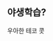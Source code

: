 ## 야생학습?

우아한 테코 콧
<!--stackedit_data:
eyJoaXN0b3J5IjpbMTYyMzA3MzYzMSwtMTYxODg3MDg2LDgzND
k4OTIyMCwtMjA4ODc0NjYxMl19
-->